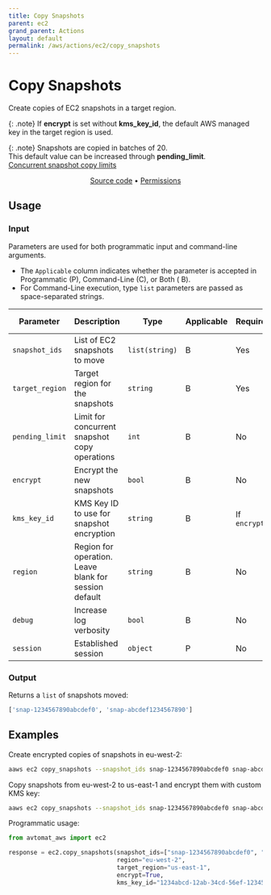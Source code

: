 ```yaml
---
title: Copy Snapshots
parent: ec2
grand_parent: Actions
layout: default
permalink: /aws/actions/ec2/copy_snapshots
---
```


# Copy Snapshots

Create copies of EC2 snapshots in a target region.<br/>

{: .note}
If <b>encrypt</b> is set without <b>kms_key_id</b>, the default AWS managed key in the target region is used.

{: .note}
Snapshots are copied in batches of 20.<br/>
This default value can be increased through <b>pending_limit</b>.<br/>
<a href="https://aws.amazon.com/about-aws/whats-new/2020/04/amazon-ebs-increases-concurrent-snapshot-copy-limits-to-20-snapshots-per-destination-region/" target="_blank">Concurrent snapshot copy limits</a>

<p align="center">
   <a href="https://github.com/avtomat-hub/avtomat-aws/tree/main/avtomat_aws/ec2/copy_snapshots.py">Source code</a> •
   <a href="/aws/permissions/ec2/copy_snapshots">Permissions</a>
</p>

## Usage

### Input

Parameters are used for both programmatic input and command-line arguments.<br/>

- The `Applicable` column indicates whether the parameter is accepted in Programmatic (P), Command-Line (C), or Both (
  B).<br/>
- For Command-Line execution, type `list` parameters are passed as space-separated strings.

| Parameter       | Description                                           | Type           | Applicable | Required     | Default Value   |
|-----------------|-------------------------------------------------------|----------------|------------|--------------|-----------------|
| `snapshot_ids`  | List of EC2 snapshots to move                         | `list(string)` | B          | Yes          | None            |
| `target_region` | Target region for the snapshots                       | `string`       | B          | Yes          | None            |
| `pending_limit` | Limit for concurrent snapshot copy operations         | `int`          | B          | No           | None            |
| `encrypt`       | Encrypt the new snapshots                             | `bool`         | B          | No           | False           |
| `kms_key_id`    | KMS Key ID to use for snapshot encryption             | `string`       | B          | If `encrypt` | None            |
| `region`        | Region for operation. Leave blank for session default | `string`       | B          | No           | Session Default |
| `debug`         | Increase log verbosity                                | `bool`         | B          | No           | False           |
| `session`       | Established session                                   | `object`       | P          | No           | None            |                           |

### Output

Returns a `list` of snapshots moved:

```python
['snap-1234567890abcdef0', 'snap-abcdef1234567890']
```

## Examples

Create encrypted copies of snapshots in eu-west-2:

```bash
aaws ec2 copy_snapshots --snapshot_ids snap-1234567890abcdef0 snap-abcdef1234567890 --region eu-west-2 --target_region eu-west-2 --encrypt
```

Copy snapshots from eu-west-2 to us-east-1 and encrypt them with custom KMS key:

```bash
aaws ec2 copy_snapshots --snapshot_ids snap-1234567890abcdef0 snap-abcdef1234567890 --region eu-west-2 --target_region us-east-1 --encrypt --kms_key_id 1234abcd-12ab-34cd-56ef-1234567890ab
```

Programmatic usage:

```python
from avtomat_aws import ec2

response = ec2.copy_snapshots(snapshot_ids=["snap-1234567890abcdef0", "snap-abcdef1234567890"],
                              region="eu-west-2",
                              target_region="us-east-1",
                              encrypt=True,
                              kms_key_id="1234abcd-12ab-34cd-56ef-1234567890ab")
```
